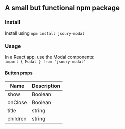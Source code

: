 ## A small but functional npm package

### Install

Install using `npm install jsoury-modal`

### Usage

In a React app, use the Modal components:  
`import { Modal } from 'jsoury-modal'`

#### Button props

| Name     | Description |
| -------- | ----------- |
| show     | Boolean     |
| onClose  | Boolean     |
| title    | string      |
| children | string      |
